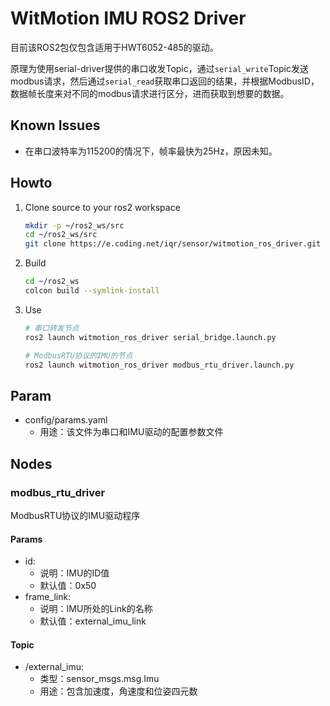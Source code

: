 # WitMotion IMU ROS2 Driver

目前该ROS2包仅包含适用于HWT6052-485的驱动。

原理为使用serial-driver提供的串口收发Topic，通过`serial_write`Topic发送modbus请求，然后通过`serial_read`获取串口返回的结果，并根据ModbusID，数据帧长度来对不同的modbus请求进行区分，进而获取到想要的数据。

## Known Issues

- 在串口波特率为115200的情况下，帧率最快为25Hz，原因未知。

## Howto

1. Clone source to your ros2 workspace

    ```bash
    mkdir -p ~/ros2_ws/src
    cd ~/ros2_ws/src
    git clone https://e.coding.net/iqr/sensor/witmotion_ros_driver.git
    ```

2. Build

    ```bash
    cd ~/ros2_ws
    colcon build --symlink-install
    ```

3. Use

    ```bash
    # 串口转发节点
    ros2 launch witmotion_ros_driver serial_bridge.launch.py

    # ModbusRTU协议的IMU的节点
    ros2 launch witmotion_ros_driver modbus_rtu_driver.launch.py
    ```

## Param

- config/params.yaml
    - 用途：该文件为串口和IMU驱动的配置参数文件

## Nodes

### modbus_rtu_driver

ModbusRTU协议的IMU驱动程序

#### Params

- id:
    - 说明：IMU的ID值
    - 默认值：0x50
- frame_link:
    - 说明：IMU所处的Link的名称
    - 默认值：external_imu_link

#### Topic

- /external_imu:
    - 类型：sensor_msgs.msg.Imu
    - 用途：包含加速度，角速度和位姿四元数
